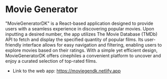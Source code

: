# Movie Generator


"MovieGeneratorDK" is a React-based application designed to provide users with a seamless experience in discovering popular movies. Upon inputting a desired number, the app utilizes The Movie Database (TMDb) API to fetch and display the specified quantity of popular films. Its user-friendly interface allows for easy navigation and filtering, enabling users to explore movies based on their ratings. With a simple yet efficient design, MovieGeneratorDK offers cinephiles a convenient platform to uncover and enjoy a curated selection of top-rated films.

- Link to the web app: https://moviegendk.netlify.app


